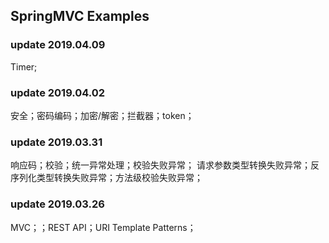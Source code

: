 SpringMVC Examples
----------------------------
### update 2019.04.09   
Timer;   
### update 2019.04.02   
安全；密码编码；加密/解密；拦截器；token；   
### update 2019.03.31     
响应码；校验；统一异常处理；校验失败异常；
请求参数类型转换失败异常；反序列化类型转换失败异常；方法级校验失败异常；       

### update 2019.03.26     
MVC；；REST API；URI Template Patterns；         
 